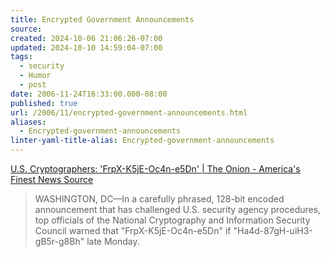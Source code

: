 ```yaml
---
title: Encrypted Government Announcements
source: 
created: 2024-10-06 21:06:26-07:00
updated: 2024-10-10 14:59:04-07:00
tags:
  - security
  - Humor
  - post
date: 2006-11-24T16:33:00.000-08:00
published: true
url: /2006/11/encrypted-government-announcements.html
aliases:
  - Encrypted-government-announcements
linter-yaml-title-alias: Encrypted-government-announcements
---
```



  
[U.S. Cryptographers: 'FrpX-K5jE-Oc4n-e5Dn' | The Onion - America's Finest News Source](http://www.theonion.com/content/node/53928)  

> WASHINGTON, DC—In a carefully phrased, 128-bit encoded announcement that has challenged U.S. security agency procedures, top officials of the National Cryptography and Information Security Council warned that "FrpX-K5jE-Oc4n-e5Dn" if "Ha4d-87gH-uiH3-gB5r-g8Bh" late Monday.